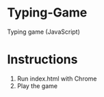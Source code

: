 # Typing-Game
Typing game (JavaScript)

# Instructions
1. Run index.html with Chrome
2. Play the game
